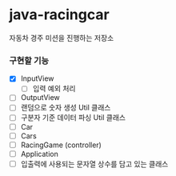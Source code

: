 # java-racingcar
자동차 경주 미션을 진행하는 저장소

### 구현할 기능
* [X] InputView
    * [ ] 입력 예외 처리
* [ ] OutputView
* [ ] 랜덤으로 숫자 생성 Util 클래스
* [ ] 구분자 기준 데이터 파싱 Util 클래스
* [ ] Car
* [ ] Cars
* [ ] RacingGame (controller)
* [ ] Application
* [ ] 입출력에 사용되는 문자열 상수를 담고 있는 클래스